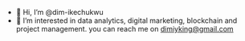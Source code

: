 - 👋 Hi, I’m @dim-ikechukwu
- 👀 I’m interested in data analytics, digital marketing, blockchain and project management. you can reach me on dimiyking@gmail.com

<!---
dim-ikechukwu/dim-ikechukwu is a ✨ special ✨ repository because its `README.md` (this file) appears on your GitHub profile.
You can click the Preview link to take a look at your changes.
--->
